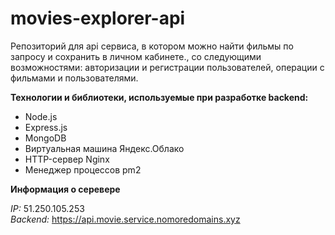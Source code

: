 # movies-explorer-api  

Репозиторий для api cервиса, в котором можно найти фильмы по запросу и сохранить в личном кабинете., со следующими возможностями: авторизации и регистрации пользователей, операции с фильмами и пользователями.  

**Технологии и библиотеки, используемые при разработке backend:**
- Node.js
- Express.js
- MongoDB
- Виртуальная машина Яндекс.Облако
- HTTP-сервер Nginx
- Менеджер процессов pm2  

**Информация о серевере**

*IP:* 51.250.105.253  
*Backend:* https://api.movie.service.nomoredomains.xyz



